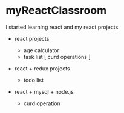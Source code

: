 # myReactClassroom
I started learning react and my react projects


- react projects 
  - age calculator
  - task list [ curd operations ]
  
- react + redux projects
  - todo list

- react + mysql + node.js
  - curd operation

